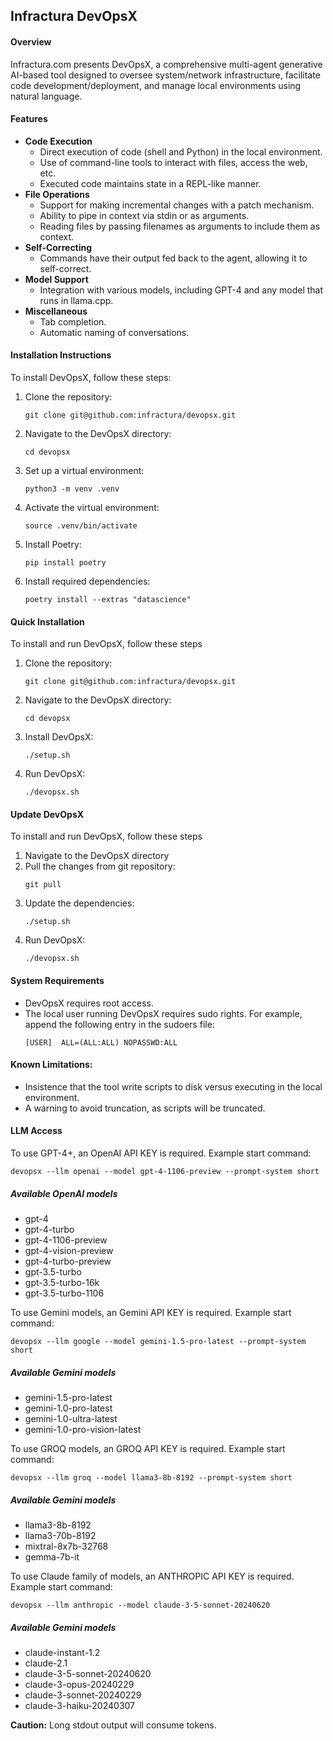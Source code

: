 ## Infractura DevOpsX

#### Overview

Infractura.com presents DevOpsX, a comprehensive multi-agent generative AI-based tool designed to oversee system/network infrastructure, facilitate code development/deployment, and manage local environments using natural language.

#### Features

- **Code Execution**
  - Direct execution of code (shell and Python) in the local environment.
  - Use of command-line tools to interact with files, access the web, etc.
  - Executed code maintains state in a REPL-like manner.
- **File Operations**
  - Support for making incremental changes with a patch mechanism.
  - Ability to pipe in context via stdin or as arguments.
  - Reading files by passing filenames as arguments to include them as context.
- **Self-Correcting**
  - Commands have their output fed back to the agent, allowing it to self-correct.
- **Model Support**
  - Integration with various models, including GPT-4 and any model that runs in llama.cpp.
- **Miscellaneous**
  - Tab completion.
  - Automatic naming of conversations.

#### Installation Instructions

To install DevOpsX, follow these steps:

1. Clone the repository:
   ```
   git clone git@github.com:infractura/devopsx.git
   ```
2. Navigate to the DevOpsX directory:
   ```
   cd devopsx
   ```
3. Set up a virtual environment:
   ```
   python3 -m venv .venv
   ```
4. Activate the virtual environment:
   ```
   source .venv/bin/activate
   ```
5. Install Poetry:
   ```
   pip install poetry
   ```
6. Install required dependencies:
   ```
   poetry install --extras "datascience"
   ```

#### Quick Installation

To install and run DevOpsX, follow these steps

1. Clone the repository:
   ```
   git clone git@github.com:infractura/devopsx.git
   ```
2. Navigate to the DevOpsX directory:
   ```
   cd devopsx
   ```
3. Install DevOpsX:
   ```
   ./setup.sh
   ```
4. Run DevOpsX:
   ```
   ./devopsx.sh
   ```

#### Update DevOpsX

To install and run DevOpsX, follow these steps

1. Navigate to the DevOpsX directory
2. Pull the changes from git repository:
   ```
   git pull
   ```
3. Update the dependencies:
   ```
   ./setup.sh
   ```
4. Run DevOpsX:
   ```
   ./devopsx.sh
   ```

#### System Requirements

- DevOpsX requires root access.
- The local user running DevOpsX requires sudo rights. For example, append the following entry in the sudoers file:
  ```
  [USER]  ALL=(ALL:ALL) NOPASSWD:ALL
  ```

#### Known Limitations:

- Insistence that the tool write scripts to disk versus executing in the local environment.
- A warning to avoid truncation, as scripts will be truncated.

#### LLM Access

To use GPT-4+, an OpenAI API KEY is required. Example start command:

```
devopsx --llm openai --model gpt-4-1106-preview --prompt-system short
```

##### Available OpenAI models

- gpt-4
- gpt-4-turbo
- gpt-4-1106-preview
- gpt-4-vision-preview
- gpt-4-turbo-preview
- gpt-3.5-turbo
- gpt-3.5-turbo-16k
- gpt-3.5-turbo-1106

To use Gemini models, an Gemini API KEY is required. Example start command:

```
devopsx --llm google --model gemini-1.5-pro-latest --prompt-system short
```

##### Available Gemini models

- gemini-1.5-pro-latest
- gemini-1.0-pro-latest
- gemini-1.0-ultra-latest
- gemini-1.0-pro-vision-latest

To use GROQ models, an GROQ API KEY is required. Example start command:

```
devopsx --llm groq --model llama3-8b-8192 --prompt-system short
```

##### Available Gemini models

- llama3-8b-8192
- llama3-70b-8192
- mixtral-8x7b-32768
- gemma-7b-it

To use Claude family of models, an ANTHROPIC API KEY is required. Example start command:

```
devopsx --llm anthropic --model claude-3-5-sonnet-20240620
```

##### Available Gemini models

- claude-instant-1.2
- claude-2.1
- claude-3-5-sonnet-20240620
- claude-3-opus-20240229
- claude-3-sonnet-20240229
- claude-3-haiku-20240307

**Caution:** Long stdout output will consume tokens.
